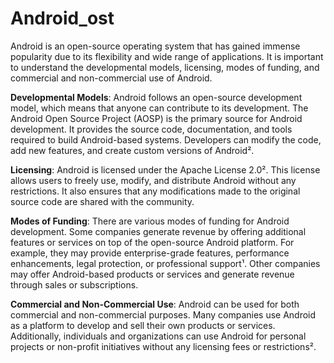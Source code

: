 # Android_ost
Android is an open-source operating system that has gained immense popularity due to its flexibility and wide range of applications. It is important to understand the developmental models, licensing, modes of funding, and commercial and non-commercial use of Android.

**Developmental Models**: Android follows an open-source development model, which means that anyone can contribute to its development. The Android Open Source Project (AOSP) is the primary source for Android development. It provides the source code, documentation, and tools required to build Android-based systems. Developers can modify the code, add new features, and create custom versions of Android².

**Licensing**: Android is licensed under the Apache License 2.0². This license allows users to freely use, modify, and distribute Android without any restrictions. It also ensures that any modifications made to the original source code are shared with the community.

**Modes of Funding**: There are various modes of funding for Android development. Some companies generate revenue by offering additional features or services on top of the open-source Android platform. For example, they may provide enterprise-grade features, performance enhancements, legal protection, or professional support¹. Other companies may offer Android-based products or services and generate revenue through sales or subscriptions.

**Commercial and Non-Commercial Use**: Android can be used for both commercial and non-commercial purposes. Many companies use Android as a platform to develop and sell their own products or services. Additionally, individuals and organizations can use Android for personal projects or non-profit initiatives without any licensing fees or restrictions².

